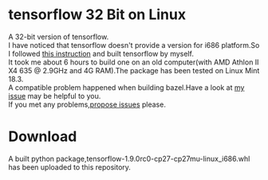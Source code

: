 # tensorflow 32 Bit on Linux
A 32-bit version of tensorflow.  
I have noticed that tensorflow doesn't provide a version for i686 platform.So I followed [this instruction](https://stackoverflow.com/a/41561561/7812435) and built tensorflow by myself.  
It took me about 6 hours to build one on an old computer(with AMD Athlon II X4 635 @ 2.9GHz and 4G RAM).The package has been tested on Linux Mint 18.3.   
A compatible problem happened when building bazel.Have a look at [my issue](https://github.com/bazelbuild/bazel/issues/5394#issuecomment-397778800) may be helpful to you.  
If you met any problems,[propose issues](https://github.com/w568w/tensorflow-32-bit-for-linux/issues/new) please.  
# Download
A built python package,tensorflow-1.9.0rc0-cp27-cp27mu-linux\_i686.whl has been uploaded to this repository.